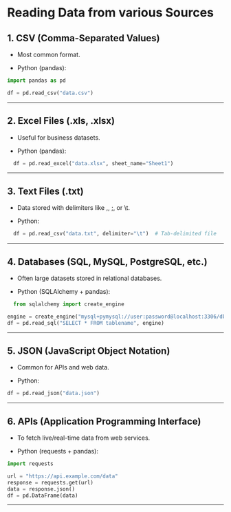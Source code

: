 # Reading Data from various Sources

## 1. CSV (Comma-Separated Values)

- Most common format.

- Python (pandas):

```python
import pandas as pd

df = pd.read_csv("data.csv")
```

---

## 2. Excel Files (.xls, .xlsx)

- Useful for business datasets.

- Python (pandas):

```python
  df = pd.read_excel("data.xlsx", sheet_name="Sheet1")
```

---

## 3. Text Files (.txt)

- Data stored with delimiters like ,, ;, or \t.

- Python:

```python
  df = pd.read_csv("data.txt", delimiter="\t")  # Tab-delimited file
```

---

## 4. Databases (SQL, MySQL, PostgreSQL, etc.)

- Often large datasets stored in relational databases.

- Python (SQLAlchemy + pandas):

```python
  from sqlalchemy import create_engine

engine = create_engine("mysql+pymysql://user:password@localhost:3306/dbname")
df = pd.read_sql("SELECT * FROM tablename", engine)
```

---

## 5. JSON (JavaScript Object Notation)

- Common for APIs and web data.

- Python:

```python
df = pd.read_json("data.json")
```

---

## 6. APIs (Application Programming Interface)

- To fetch live/real-time data from web services.

- Python (requests + pandas):

```python
import requests

url = "https://api.example.com/data"
response = requests.get(url)
data = response.json()
df = pd.DataFrame(data)
```

---

